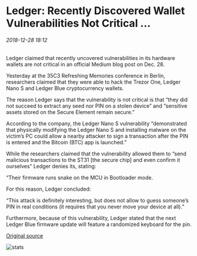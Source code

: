 # Ledger: Recently Discovered Wallet Vulnerabilities Not Critical ...

###### 2018-12-28 18:12

Ledger claimed that recently uncovered vulnerabilities in its hardware wallets are not critical in an official Medium blog post on Dec. 28.

Yesterday at the 35C3 Refreshing Memories conference in Berlin, researchers claimed that they were able to hack the Trezor One, Ledger Nano S and Ledger Blue cryptocurrency wallets.

The reason Ledger says that the vulnerability is not critical is that “they did not succeed to extract any seed nor PIN on a stolen device” and “sensitive assets stored on the Secure Element remain secure.”

According to the company, the Ledger Nano S vulnerability “demonstrated that physically modifying the Ledger Nano S and installing malware on the victim’s PC could allow a nearby attacker to sign a transaction after the PIN is entered and the Bitcoin (BTC) app is launched.”

While the researchers claimed that the vulnerability allowed them to “send malicious transactions to the ST31 \[the secure chip\] and even confirm it ourselves” Ledger denies its, stating:

“Their firmware runs snake on the MCU in Bootloader mode.

For this reason, Ledger concluded:

“This attack is definitely interesting, but does not allow to guess someone’s PIN in real conditions (it requires that you never move your device at all).”

Furthermore, because of this vulnerability, Ledger stated that the next Ledger Blue firmware update will feature a randomized keyboard for the pin.

[Original source](https://cointelegraph.com/news/ledger-recently-discovered-wallet-vulnerabilities-not-critical)

![stats](https://c.statcounter.com/11760860/0/a89fa40b/1/ "stats")